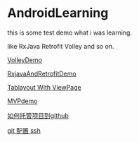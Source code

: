 # AndroidLearning
this is some test demo what i was learning.

like RxJava  Retrofit Volley  and so on.


[VolleyDemo](https://github.com/103style/AndroidLearning/tree/master/MyVolley) 

[RxjavaAndRetrofitDemo](https://github.com/103style/AndroidLearning/tree/master/RxJavaAndRetrofit) 

[Tablayout With ViewPage](https://github.com/103style/AndroidLearning/tree/master/TablayoutWithViewpageDemo)  

[MVPdemo](https://github.com/103style/AndroidLearning/tree/master/MVPdemo)   


[如何托管项目到github](http://blog.csdn.net/lxk_1993/article/details/50441442) 


[git 配置 ssh](https://github.com/103style/AndroidLearning/blob/master/ssh/readme.md)
